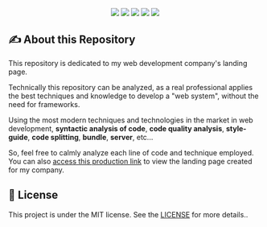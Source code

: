 <p align="center">
	<img src="https://img.shields.io/github/package-json/v/thiagosauddev/thiagosauddev.github.io?&style=for-the-badge&labelColor=171717&color=48E6C4" />
  <img src="https://img.shields.io/github/v/release/thiagosauddev/thiagosauddev.github.io?&style=for-the-badge&labelColor=171717&color=48E6C4" />
	<img src="https://img.shields.io/github/last-commit/thiagosauddev/thiagosauddev.github.io?&style=for-the-badge&labelColor=171717&color=48E6C4" />
  <img src="https://img.shields.io/github/languages/count/thiagosauddev/thiagosauddev.github.io?&style=for-the-badge&labelColor=171717&color=48E6C4" />
	<img src="https://img.shields.io/librariesio/github/thiagosauddev/thiagosauddev.github.io?&style=for-the-badge&labelColor=171717&color=48E6C4" />
</p>

## :writing_hand: About this Repository

This repository is dedicated to my web development company's landing page.

Technically this repository can be analyzed, as a real professional applies the best techniques and knowledge to develop a "web system", without the need for frameworks.

Using the most modern techniques and technologies in the market in web development, **syntactic analysis of code**, **code quality analysis**, **style-guide**, **code splitting**, **bundle**, **server**, etc...

So, feel free to calmly analyze each line of code and technique employed.
You can also [access this production link](https://thiagosauddev.github.io) to view the landing page created for my company.

## :memo: License

This project is under the MIT license. See the [LICENSE](LICENSE) for more details..
